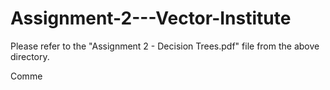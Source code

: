 # Assignment-2---Vector-Institute

Please refer to the "Assignment 2 - Decision Trees.pdf" file from the above directory.

Comme

